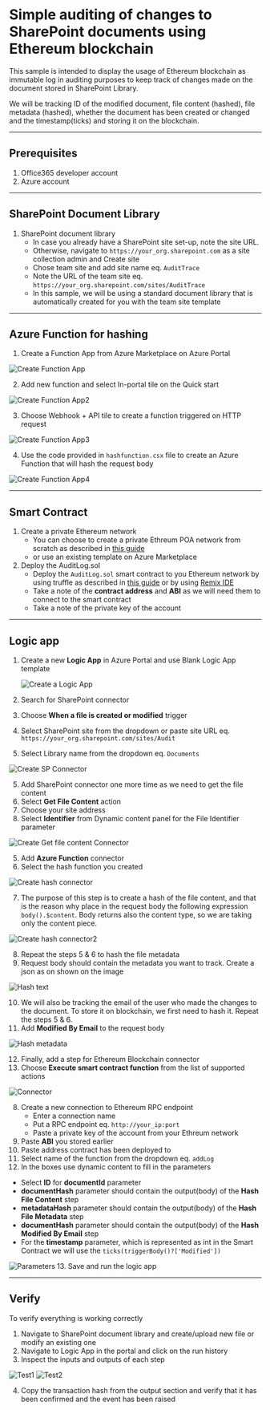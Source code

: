 # Simple auditing of changes to SharePoint documents using Ethereum blockchain

This sample is intended to display the usage of Ethereum blockchain as immutable log in auditing purposes to keep track of changes made on the document stored in SharePoint Library.

We will be tracking ID of the modified document, file content (hashed), file metadata (hashed), whether the document has been created or changed and the timestamp(ticks) and storing it on the blockchain.

---

## Prerequisites  
1. Office365 developer account
2. Azure account

--- 

## SharePoint Document Library

1. SharePoint document library
    - In case you already have a SharePoint site set-up, note the site URL.
    - Otherwise, navigate to `https://your_org.sharepoint.com` as a site collection admin and Create site
    - Chose team site and add site name eq. `AuditTrace`
    - Note the URL of the team site eq. `https://your_org.sharepoint.com/sites/AuditTrace`
    - In this sample, we will be using a standard document library that is automatically created for you with the team site template

--- 

## Azure Function for hashing

1. Create a Function App from Azure Marketplace on Azure Portal

![Create Function App](./resources/functionapp01.png)

2. Add new function and select In-portal tile on the Quick start

![Create Function App2](./resources/functionapp02.png)

3. Choose Webhook + API tile to create a function triggered on HTTP request

![Create Function App3](./resources/functionapp03.png)

4. Use the code provided in `hashfunction.csx` file to create an Azure Function that will hash the request body

![Create Function App4](./resources/functionapp04.png)

--- 


## Smart Contract

1. Create a private Ethereum network
    - You can choose to create a private Ethreum POA network from scratch as described in [this guide](https://github.com/caleteeter/smartcontractdev/blob/master/example1-setup.md)
    - or use an existing template on Azure Marketplace
2. Deploy the AuditLog.sol
    - Deploy the `AuditLog.sol` smart contract to you Ethereum network by using truffle as described in [this guide](https://github.com/caleteeter/smartcontractdev/blob/master/walkthrough1.md) or by using [Remix IDE](https://remix.ethereum.org)
    - Take a note of the **contract address** and **ABI** as we will need them to connect to the smart contract
    - Take a note of the private key of the account

---

## Logic app

1. Create a new **Logic App** in Azure Portal and use Blank Logic App template
    
    ![Create a Logic App](./resources/logicapp01.png)

2. Search for SharePoint connector
2. Choose **When a file is created or modified** trigger
3. Select SharePoint site from the dropdown or paste site URL eq. `https://your_org.sharepoint.com/sites/Audit`
4. Select Library name from the dropdown eq. `Documents`

![Create SP Connector](./resources/spcon01.png)

5. Add SharePoint connector one more time as we need to get the file content
6. Select **Get File Content** action 
7. Choose your site address
8. Select **Identifier** from Dynamic content panel for the File Identifier parameter

![Create Get file content Connector](./resources/spcon02.png)

5. Add **Azure Function** connector
6. Select the hash function you created

![Create hash connector](./resources/hashcon01.png)

7. The purpose of this step is to create a hash of the file content, and that is the reason why place in the request body the following expression `body().$content`. Body returns also the content type, so we are taking only the content piece.

![Create hash connector2](./resources/hashcon02.png)

8. Repeat the steps 5 & 6 to hash the file metadata
9. Request body should contain the metadata you want to track. Create a json as on shown on the image

![Hash text](./resources/hashcon03.png)

10. We will also be tracking the email of the user who made the changes to the document. To store it on blockchain, we first need to hash it. Repeat the steps 5 & 6.
12. Add **Modified By Email** to the request body

![Hash metadata](./resources/hashcon04.png)

12. Finally, add a step for Ethereum Blockchain connector
13. Choose **Execute smart contract function** from the list of supported actions

![Connector](./resources/bccon01.png)

8. Create a new connection to Ethereum RPC endpoint
    - Enter a connection name
    - Put a RPC endpoint eq. `http://your_ip:port`
    - Paste a private key of the account from your Ethreum network
9. Paste **ABI** you stored earlier
10. Paste address contract has been deployed to
11. Select name of the function from the dropdown eq. `addLog`
12. In the boxes use dynamic content to fill in the parameters
- Select **ID** for **documentId** parameter
- **documentHash** parameter should contain the output(body) of the **Hash File Content** step
- **metadataHash** parameter should contain the output(body) of the **Hash File Metadata** step
- **documentHash** parameter should contain the output(body) of the **Hash Modified By Email** step
- For the **timestamp** parameter, which is represented as int in the Smart Contract we will use the `ticks(triggerBody()?['Modified'])`


![Parameters](./resources/bccon02.png)
13. Save and run the logic app

---

## Verify
To verify everything is working correctly
1. Navigate to SharePoint document library and create/upload new file or modify an existing one
2. Navigate to Logic App in the portal and click on the run history
3. Inspect the inputs and outputs of each step

![Test1](./resources/test01.png)
![Test2](./resources/test02.png)

4. Copy the transaction hash from the output section and verify that it has been confirmed and the event has been raised


